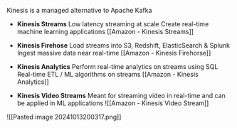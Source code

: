 Kinesis is a managed alternative to Apache Kafka

- **Kinesis Streams** 
  Low latency streaming at scale
  Create real-time machine learning applications
  [[Amazon - Kinesis Streams]]

- **Kinesis Firehose**
   Load streams into S3, Redshift, ElasticSearch & Splunk
   Ingest massive data near real-time
   [[Amazon - Kinesis Firehorse]]

- **Kinesis Analytics**
   Perform real-time analytics on streams using SQL
   Real-time ETL / ML algorithms on streams 
   [[Amazon - Kinesis Analytics]]

- **Kinesis Video Streams**
   Meant for streaming video in real-time
   and can be applied in ML applications
   ![[Amazon - Kinesis Video Stream]]
   

![[Pasted image 20241013200317.png]]

